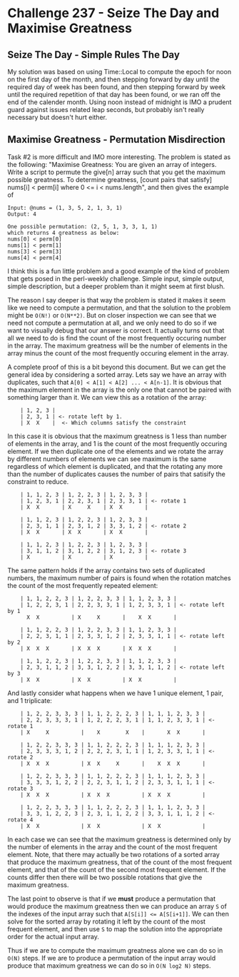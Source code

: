 # Challenge 237 - Seize The Day and Maximise Greatness

## Seize The Day - Simple Rules The Day

My solution was based on using Time::Local to compute the epoch for noon
on the first day of the month, and then stepping forward by day until
the required day of week has been found, and then stepping forward by
week until the required repetition of that day has been found, or we ran
off the end of the calender month. Using noon instead of midnight is IMO
a prudent guard against issues related leap seconds, but probably isn't
really necessary but doesn't hurt either.

## Maximise Greatness - Permutation Misdirection

Task #2 is more difficult and IMO more interesting. The problem is
stated as the following: "Maximise Greatness: You are given an array of
integers. Write a script to permute the give[n] array such that you get
the maximum possible greatness. To determine greatness, [count pairs
that satisfy] nums[i] < perm[i] where 0 <= i < nums.length", and then
gives the example of

    Input: @nums = (1, 3, 5, 2, 1, 3, 1)
    Output: 4

    One possible permutation: (2, 5, 1, 3, 3, 1, 1)
    which returns 4 greatness as below:
    nums[0] < perm[0]
    nums[1] < perm[1]
    nums[3] < perm[3]
    nums[4] < perm[4]

I think this is a fun little problem and a good example of the kind of
problem that gets posed in the perl-weekly challenge. Simple input,
simple output, simple description, but a deeper problem than it might
seem at first blush.

The reason I say deeper is that way the problem is stated it makes it
seem like we need to compute a permutation, and that the solution to the
problem might be `O(N!)` or `O(N**2)`. But on closer inspection we can
see that we need not compute a permutation at all, and we only need to
do so if we want to visually debug that our answer is correct. It
actually turns out that all we need to do is find the count of the most
frequently occuring number in the array. The maximum greatness will be
the number of elements in the array minus the count of the most
frequently occuring element in the array.

A complete proof of this is a bit beyond this document. But we can get
the general idea by considering a sorted array. Lets say we have an
array with duplicates, such that `A[0] < A[1] < A[2] ... < A[n-1]`. It
is obvious that the maximum element in the array is the only one that
cannot be paired with something larger than it. We can view this as a
rotation of the array:

```
    | 1, 2, 3 |
    | 2, 3, 1 | <- rotate left by 1.
    | X  X    |  <- Which columns satisfy the constraint
```

In this case it is obvious that the maximum greatness is 1 less than
number of elements in the array, and 1 is the count of the most
frequently occuring element. If we then duplicate one of the elements
and we rotate the array by different numbers of elements we can see
maximum is the same regardless of which element is duplicated, and that
the rotating any more than the number of duplicates causes the number of
pairs that satisify the constraint to reduce.

```
    | 1, 1, 2, 3 | 1, 2, 2, 3 | 1, 2, 3, 3 |
    | 1, 2, 3, 1 | 2, 2, 3, 1 | 2, 3, 3, 1 | <- rotate 1
    | X  X       | X     X    | X  X       |

    | 1, 1, 2, 3 | 1, 2, 2, 3 | 1, 2, 3, 3 |
    | 2, 3, 1, 1 | 2, 3, 1, 2 | 3, 3, 1, 2 | <- rotate 2
    | X  X       | X  X       | X  X       |

    | 1, 1, 2, 3 | 1, 2, 2, 3 | 1, 2, 3, 3 |
    | 3, 1, 1, 2 | 3, 1, 2, 2 | 3, 1, 2, 3 | <- rotate 3
    | X          | X          | X          |
```

The same pattern holds if the array contains two sets of duplicated
numbers, the maximum number of pairs is found when the rotation matches
the count of the most frequently repeated element:

```
    | 1, 1, 2, 2, 3 | 1, 2, 2, 3, 3 | 1, 1, 2, 3, 3 |
    | 1, 2, 2, 3, 1 | 2, 2, 3, 3, 1 | 1, 2, 3, 3, 1 | <- rotate left by 1
      X  X          | X     X       |    X  X       |

    | 1, 1, 2, 2, 3 | 1, 2, 2, 3, 3 | 1, 1, 2, 3, 3 |
    | 2, 2, 3, 1, 1 | 2, 3, 3, 1, 2 | 2, 3, 3, 1, 1 | <- rotate left by 2
    | X  X  X       | X  X  X       | X  X  X       |

    | 1, 1, 2, 2, 3 | 1, 2, 2, 3, 3 | 1, 1, 2, 3, 3 |
    | 2, 3, 1, 1, 2 | 3, 3, 1, 2, 2 | 3, 3, 1, 1, 2 | <- rotate left by 3
    | X  X          | X  X          | X  X          |
```

And lastly consider what happens when we have 1 unique element, 1 pair,
and 1 triplicate:

```
    | 1, 2, 2, 3, 3, 3 | 1, 1, 2, 2, 2, 3 | 1, 1, 1, 2, 3, 3 |
    | 2, 2, 3, 3, 3, 1 | 1, 2, 2, 2, 3, 1 | 1, 1, 2, 3, 3, 1 | <- rotate 1
    | X     X          |    X        X    |       X  X       |

    | 1, 2, 2, 3, 3, 3 | 1, 1, 2, 2, 2, 3 | 1, 1, 1, 2, 3, 3 |
    | 2, 3, 3, 3, 1, 2 | 2, 2, 2, 3, 1, 1 | 1, 2, 3, 3, 1, 1 | <- rotate 2
    | X  X  X          | X  X     X       |    X  X  X       |

    | 1, 2, 2, 3, 3, 3 | 1, 1, 2, 2, 2, 3 | 1, 1, 1, 2, 3, 3 |
    | 3, 3, 3, 1, 2, 2 | 2, 2, 3, 1, 1, 2 | 2, 3, 3, 1, 1, 1 | <- rotate 3
    | X  X  X          | X  X  X          | X  X  X          |

    | 1, 2, 2, 3, 3, 3 | 1, 1, 2, 2, 2, 3 | 1, 1, 1, 2, 3, 3 |
    | 3, 3, 1, 2, 2, 3 | 2, 3, 1, 1, 2, 2 | 3, 3, 1, 1, 1, 2 | <- rotate 4
    | X  X             | X  X             | X  X             |
```

In each case we can see that the maximum greatness is determined only
by the number of elements in the array and the count of the most
frequent element. Note, that there may actually be two rotations of a
sorted array that produce the maximum greatness, that of the count of
the most frequent element, and that of the count of the second most
frequent element. If the counts differ then there will be two possible
rotations that give the maximum greatness.

The last point to observe is that if we **must** produce a permutation
that would produce the maximum greatness then we can produce an array
`S` of the indexes of the input array such that `A[S[i]] <= A[S[i+1]]`.
We can then solve for the sorted array by rotating it left by the count
of the most frequent element, and then use `S` to map the solution into
the appropriate order for the actual input array.

Thus if we are to compute the maximum greatness alone we can do so
in `O(N)` steps. If we are to produce a permutation of the input
array would produce that maximum greatness we can do so in
`O(N log2 N)` steps.
